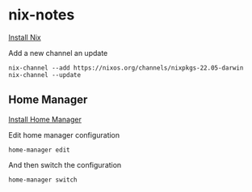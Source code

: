 # nix-notes

[Install Nix](https://nixos.org/manual/nix/stable/installation/installing-binary.html#installing-a-binary-distribution)

Add a new channel an update

```
nix-channel --add https://nixos.org/channels/nixpkgs-22.05-darwin
nix-channel --update
```

## Home Manager

[Install Home Manager](https://nix-community.github.io/home-manager/index.html#sec-install-standalone)

Edit home manager configuration

```
home-manager edit
```

And then switch the configuration

```
home-manager switch
```
